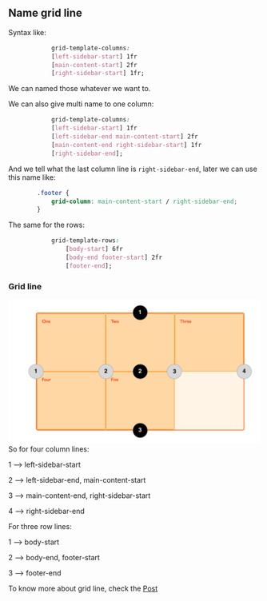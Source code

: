 ## Name grid line

Syntax like:
```css
            grid-template-columns:
            [left-sidebar-start] 1fr
            [main-content-start] 2fr
            [right-sidebar-start] 1fr;
```
We can named those whatever we want to.

We can also give multi name to one column:
```css
            grid-template-columns:
            [left-sidebar-start] 1fr
            [left-sidebar-end main-content-start] 2fr
            [main-content-end right-sidebar-start] 1fr
            [right-sidebar-end];
```
And we tell what the last column line is `right-sidebar-end`, later we can use this name like:
```css
        .footer {
            grid-column: main-content-start / right-sidebar-end;
        }
```

The same for the rows:
```css
            grid-template-rows:
                [body-start] 6fr
                [body-end footer-start] 2fr
                [footer-end];
```

### Grid line
![named grid line](../../images/grid-line.png)
So for four column lines: 

1 --> left-sidebar-start

2 --> left-sidebar-end, main-content-start

3 --> main-content-end, right-sidebar-start

4 --> right-sidebar-end

For three row lines:

1 --> body-start

2 --> body-end, footer-start

3 --> footer-end

To know more about grid line, check the [Post](https://developer.mozilla.org/en-US/docs/Web/CSS/CSS_Grid_Layout/Basic_Concepts_of_Grid_Layout#Grid_Tracks)